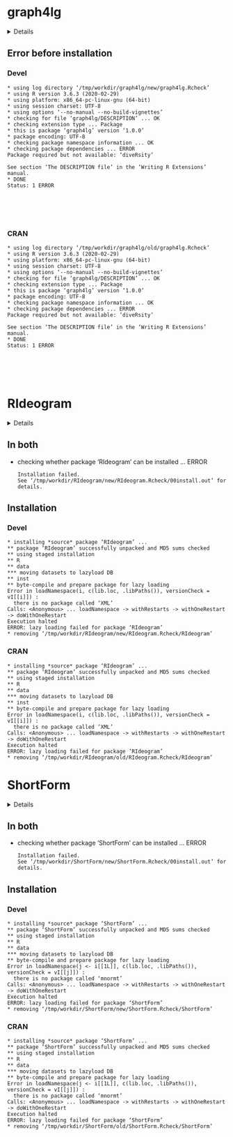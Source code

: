 # graph4lg

<details>

* Version: 1.0.0
* Source code: https://github.com/cran/graph4lg
* Date/Publication: 2020-07-22 07:10:02 UTC
* Number of recursive dependencies: 159

Run `cloud_details(, "graph4lg")` for more info

</details>

## Error before installation

### Devel

```
* using log directory ‘/tmp/workdir/graph4lg/new/graph4lg.Rcheck’
* using R version 3.6.3 (2020-02-29)
* using platform: x86_64-pc-linux-gnu (64-bit)
* using session charset: UTF-8
* using options ‘--no-manual --no-build-vignettes’
* checking for file ‘graph4lg/DESCRIPTION’ ... OK
* checking extension type ... Package
* this is package ‘graph4lg’ version ‘1.0.0’
* package encoding: UTF-8
* checking package namespace information ... OK
* checking package dependencies ... ERROR
Package required but not available: ‘diveRsity’

See section ‘The DESCRIPTION file’ in the ‘Writing R Extensions’
manual.
* DONE
Status: 1 ERROR






```
### CRAN

```
* using log directory ‘/tmp/workdir/graph4lg/old/graph4lg.Rcheck’
* using R version 3.6.3 (2020-02-29)
* using platform: x86_64-pc-linux-gnu (64-bit)
* using session charset: UTF-8
* using options ‘--no-manual --no-build-vignettes’
* checking for file ‘graph4lg/DESCRIPTION’ ... OK
* checking extension type ... Package
* this is package ‘graph4lg’ version ‘1.0.0’
* package encoding: UTF-8
* checking package namespace information ... OK
* checking package dependencies ... ERROR
Package required but not available: ‘diveRsity’

See section ‘The DESCRIPTION file’ in the ‘Writing R Extensions’
manual.
* DONE
Status: 1 ERROR






```
# RIdeogram

<details>

* Version: 0.2.2
* Source code: https://github.com/cran/RIdeogram
* Date/Publication: 2020-01-20 11:20:02 UTC
* Number of recursive dependencies: 69

Run `cloud_details(, "RIdeogram")` for more info

</details>

## In both

*   checking whether package ‘RIdeogram’ can be installed ... ERROR
    ```
    Installation failed.
    See ‘/tmp/workdir/RIdeogram/new/RIdeogram.Rcheck/00install.out’ for details.
    ```

## Installation

### Devel

```
* installing *source* package ‘RIdeogram’ ...
** package ‘RIdeogram’ successfully unpacked and MD5 sums checked
** using staged installation
** R
** data
*** moving datasets to lazyload DB
** inst
** byte-compile and prepare package for lazy loading
Error in loadNamespace(i, c(lib.loc, .libPaths()), versionCheck = vI[[i]]) : 
  there is no package called ‘XML’
Calls: <Anonymous> ... loadNamespace -> withRestarts -> withOneRestart -> doWithOneRestart
Execution halted
ERROR: lazy loading failed for package ‘RIdeogram’
* removing ‘/tmp/workdir/RIdeogram/new/RIdeogram.Rcheck/RIdeogram’

```
### CRAN

```
* installing *source* package ‘RIdeogram’ ...
** package ‘RIdeogram’ successfully unpacked and MD5 sums checked
** using staged installation
** R
** data
*** moving datasets to lazyload DB
** inst
** byte-compile and prepare package for lazy loading
Error in loadNamespace(i, c(lib.loc, .libPaths()), versionCheck = vI[[i]]) : 
  there is no package called ‘XML’
Calls: <Anonymous> ... loadNamespace -> withRestarts -> withOneRestart -> doWithOneRestart
Execution halted
ERROR: lazy loading failed for package ‘RIdeogram’
* removing ‘/tmp/workdir/RIdeogram/old/RIdeogram.Rcheck/RIdeogram’

```
# ShortForm

<details>

* Version: 0.4.6
* Source code: https://github.com/cran/ShortForm
* URL: https://github.com/AnthonyRaborn/ShortForm
* BugReports: https://github.com/AnthonyRaborn/ShortForm/issues
* Date/Publication: 2020-03-13 17:30:03 UTC
* Number of recursive dependencies: 84

Run `cloud_details(, "ShortForm")` for more info

</details>

## In both

*   checking whether package ‘ShortForm’ can be installed ... ERROR
    ```
    Installation failed.
    See ‘/tmp/workdir/ShortForm/new/ShortForm.Rcheck/00install.out’ for details.
    ```

## Installation

### Devel

```
* installing *source* package ‘ShortForm’ ...
** package ‘ShortForm’ successfully unpacked and MD5 sums checked
** using staged installation
** R
** data
*** moving datasets to lazyload DB
** byte-compile and prepare package for lazy loading
Error in loadNamespace(j <- i[[1L]], c(lib.loc, .libPaths()), versionCheck = vI[[j]]) : 
  there is no package called ‘mnormt’
Calls: <Anonymous> ... loadNamespace -> withRestarts -> withOneRestart -> doWithOneRestart
Execution halted
ERROR: lazy loading failed for package ‘ShortForm’
* removing ‘/tmp/workdir/ShortForm/new/ShortForm.Rcheck/ShortForm’

```
### CRAN

```
* installing *source* package ‘ShortForm’ ...
** package ‘ShortForm’ successfully unpacked and MD5 sums checked
** using staged installation
** R
** data
*** moving datasets to lazyload DB
** byte-compile and prepare package for lazy loading
Error in loadNamespace(j <- i[[1L]], c(lib.loc, .libPaths()), versionCheck = vI[[j]]) : 
  there is no package called ‘mnormt’
Calls: <Anonymous> ... loadNamespace -> withRestarts -> withOneRestart -> doWithOneRestart
Execution halted
ERROR: lazy loading failed for package ‘ShortForm’
* removing ‘/tmp/workdir/ShortForm/old/ShortForm.Rcheck/ShortForm’

```
